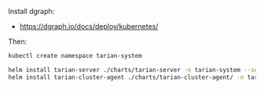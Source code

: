 Install dgraph:

- https://dgraph.io/docs/deploy/kubernetes/

Then:

```bash
kubectl create namespace tarian-system

helm install tarian-server ./charts/tarian-server -n tarian-system --set server.dgraph.address=DGRAPH_ADDRESS:PORT
helm install tarian-cluster-agent ./charts/tarian-cluster-agent/ -n tarian-system
```

